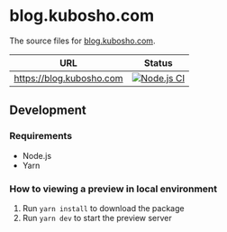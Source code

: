 # blog.kubosho.com

The source files for [blog.kubosho.com](blog.kubosho.com).

| URL                      | Status                                                                                                                                                                    |
| ------------------------ | ------------------------------------------------------------------------------------------------------------------------------------------------------------------------- |
| https://blog.kubosho.com | [![Node.js CI](https://github.com/kubosho/blog.kubosho.com/actions/workflows/blog.yml/badge.svg)](https://github.com/kubosho/blog.kubosho.com/actions/workflows/blog.yml) |

## Development

### Requirements

- Node.js
- Yarn

### How to viewing a preview in local environment

1. Run `yarn install` to download the package
2. Run `yarn dev` to start the preview server
